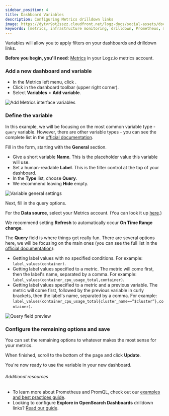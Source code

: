 ```yaml
---
sidebar_position: 4
title: Dashboard Variables
description: Configuring Metrics drilldown links
image: https://dytvr9ot2sszz.cloudfront.net/logz-docs/social-assets/docs-social.jpg
keywords: [metrics, infrastructure monitoring, drilldown, Prometheus, monitoring, dashboard, observability, logz.io]
---
```


Variables will allow you to apply filters on your dashboards and drilldown links.


**Before you begin, you'll need**:
[Metrics](https://app.logz.io/#/dashboard/metrics/) in your Logz.io metrics account.


### Add a new dashboard and variable

* In the Metrics left menu, click <i class="fas fa-plus"></i>.
* Click <i class="fas fa-cog"></i> in the dashboard toolbar (upper right corner).
* Select **Variables** > **Add variable**.

![Add Metrics interface variables](https://dytvr9ot2sszz.cloudfront.net/logz-docs/grafana/metrics-variables.png)

### Define the variable

In this example, we will be focusing on the most common variable type - `query` variable. However, there are other variable types - you can see the complete list in the [official documentation](https://grafana.com/docs/grafana/latest/variables/variable-types/).


Fill in the form, starting with the **General** section.

* Give a short variable **Name**. This is the placeholder value this variable will use.
* Set a human-readable **Label**. This is the filter control at the top of your dashboard.
* In the **Type** list, choose **Query**.
* We recommend leaving **Hide** empty.

![Variable general settings](https://dytvr9ot2sszz.cloudfront.net/logz-docs/grafana/variables-edit-containername.png)


Next, fill in the query options.

For the **Data source**, select your Metrics account. (You can look it up [here](https://app.logz.io/#/dashboard/settings/manage-accounts).)

We recommend setting **Refresh** to automatically occur **On Time Range change**.

The **Query** field is where things get really fun. There are several options here, we will be focusing on the main ones (you can see the full list in the [official documentation](https://grafana.com/docs/grafana/latest/datasources/prometheus/#query-variable)):

* Getting label values with no specified conditions. For example: `label_values(container)`.
* Getting label values specified to a metric. The metric will come first, then the label's name, separated by a comma. For example: `label_values(container_cpu_usage_total,container)`.
* Getting label values specified to a metric and a previous variable. The metric will come first, followed by the previous variable in curly brackets, then the label's name, separated by a comma. For example: `label_values(container_cpu_usage_total{cluster_name=~”$cluster”},container)`.

![Query field preview](https://dytvr9ot2sszz.cloudfront.net/logz-docs/grafana/metricspreview-of-variables.png)


### Configure the remaining options and save

You can set the remaining options to whatever makes the most sense for your metrics.

When finished, scroll to the bottom of the page and click **Update**.

You're now ready to use the variable in your new dashboard.

###### Additional resources

* To learn more about Prometheus and PromQL, check out our [examples and best practices guide](https://docs.logz.io/docs/user-guide/infrastructure-monitoring/introduction-to-prometheus/promql-query/). 
* Looking to configure **Explore in OpenSearch Dashboards** drilldown links? [Read our guide](https://docs.logz.io/docs/user-guide/infrastructure-monitoring/log-correlations/explore-in-logs-drilldown-links/).
